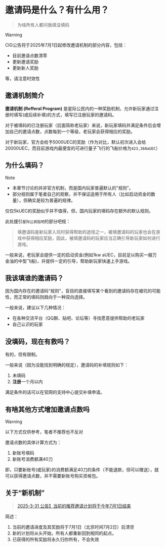 # 邀请码是什么？有什么用？

> 为啥所有人都问我填没填码

> [!WARNING]
> ​CIG公告将于2025年7月1日起修改邀请机制的部分内容，包括：
> - 目前邀请点数清零
> - 更新邀请奖励
> - 更新新人奖励
> 
> ​等，请注意时效性

## 邀请机制简介

**邀请机制 (Refferal Program)** 是星际公民内的一种奖励机制，允许新玩家通过注册时填写(或后续补填)的方式，填写已注册玩家的邀请码。

对于被填码的已注册玩家（后面简称老玩家）来说，新玩家填码并满足条件后会增加自己的邀请点数，点数每到一个等级，老玩家会获得相应的奖励。

对于新玩家，官方会给予5000UEC的奖励（作为对比，默认初次进入会给20000UEC，而目前游戏内最便宜的可进行量子飞行的飞船价格为`423,360aUEC`）

## 为什么填码？

> [!NOTE]
> - 本章节讨论的并非官方机制，而是国内玩家普遍默认的"规则"。
> - 部分规则属于笔者自己的观察，并不保证适用于所有人（比如启动资金的数量），但确实是较为普遍的规律。

仅仅5kUEC的奖励似乎并不值得，但，国内玩家的填码存在额外的默认规则。

此处援引`星际公民贴吧`的部分吧规：
> 填邀请码是新玩家入坑时获得帮助的途径之一，被填邀请码的玩家也会在游戏中获得相应奖励，因此，被填邀请码的玩家应当正确引导新玩家如何进行游戏。

一般来说，老玩家会提供一定的启动资金(例如1kw aUEC，目前足以购买一艘万金油的中型飞船)，并提供一定的引导，帮助新玩家快速上手游戏。

## 我该填谁的邀请码？

因为国内存在的邀请码"规则"，盲目的直接填写某个看到的邀请码存在被坑的可能性，而正常的填码则趋向于一种双向选择。

一般来说，建议以下几种情况：
- 在各种交流平台（QQ群、贴吧、论坛等）寻找愿意提供帮助的老玩家
- 自己认识的玩家

## 没填码，现在有救吗？

有的，但有限制。

一般来说（因为没能找到明确的规定），邀请码的补填规则如下：
1. 未填码
2. **注册**一个月以内

满足条件的话可以在官网的支持中心提交补填申请。

## 有啥其他方式增加邀请点数吗

> [!WARNING]
> 以下方式仅供参考，笔者不推荐也不反对

邀请点数的具体计算方式为：
1. 新账号填码
2. 新账号消费额满40刀

即，只要新账号(或玩家)的消费额满足40刀的条件（不能退款，但可以赠送），就可以获得邀请点数，并不需要新账号购买资格包。

## 关于“新机制”

> [2025-3-31 公告】当前的推荐邀请计划将于今年7月1日结束](https://tieba.baidu.com/p/9615642760)

简述：
1. 当前的邀请进度及其奖励将于7月1日（北京时间7月2日）后清空
2. 新的计划将从头开始，所有人都重新回到相同的起点。
3. 已获得的所有奖励将永久归你所有，不会失效
